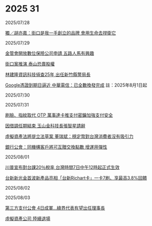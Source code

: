 # 2025 31

2025/07/28

[獨／胡亦嘉：街口是我一手創立的品牌 會用生命去捍衛它](https://udn.com/news/story/7239/8901686)

2025/07/29

[金管會開放數位保險公司申請 五路人馬有興趣](https://udn.com/news/story/7239/8904189)

[街口案推演 泰山恐賣股權](https://money.udn.com/money/story/5613/8902373)

[林建隆資訊科技偵查25年 出任新竹縣警局長](https://www.chinatimes.com/realtimenews/20250729002657-260402)

[Google憑證到期日逼近 中華電信：已全數換發完成](https://ec.ltn.com.tw/article/breakingnews/5124840) 註：2025年8月1日起

2025/07/30

2025/07/31

[刷臉、指紋取代 OTP 萬事達卡推支付密鑰加強支付安全](https://money.udn.com/money/story/5613/8909095)

[因借調任期結束 玉山金科技長張智星請辭](https://udn.com/news/story/7239/8909762)

[虛擬資產法將提立法草案 董瑞斌：穩定幣對台灣消費者沒有吸引力](https://money.udn.com/money/story/5613/8909323)

[銀行公會：同機構客戶將可互贈交換點數 增運用彈性](https://udn.com/news/story/7239/8909390)

2025/08/01

[川普宣布對台課20％稅率 台灣時間7日中午12時起正式生效](https://news.pts.org.tw/article/763533)

[台新新光金首波新產品亮相「台新Richart卡」一卡7刷、享最高3.8%回饋](https://money.udn.com/money/story/5613/8911897)

2025/08/02

2025/08/03

[第三方支付公會 4日成軍…綠界代表有望出任理事長](https://udn.com/news/story/7239/8914058)

[虛擬資產公司 陸續退場](https://udn.com/news/story/7239/8914059)